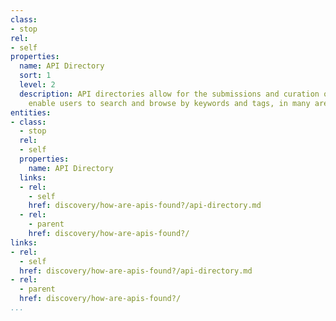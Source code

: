```yaml
---
class:
- stop
rel:
- self
properties:
  name: API Directory
  sort: 1
  level: 2
  description: API directories allow for the submissions and curation of APIs, then
    enable users to search and browse by keywords and tags, in many areas.
entities:
- class:
  - stop
  rel:
  - self
  properties:
    name: API Directory
  links:
  - rel:
    - self
    href: discovery/how-are-apis-found?/api-directory.md
  - rel:
    - parent
    href: discovery/how-are-apis-found?/
links:
- rel:
  - self
  href: discovery/how-are-apis-found?/api-directory.md
- rel:
  - parent
  href: discovery/how-are-apis-found?/
...
```

